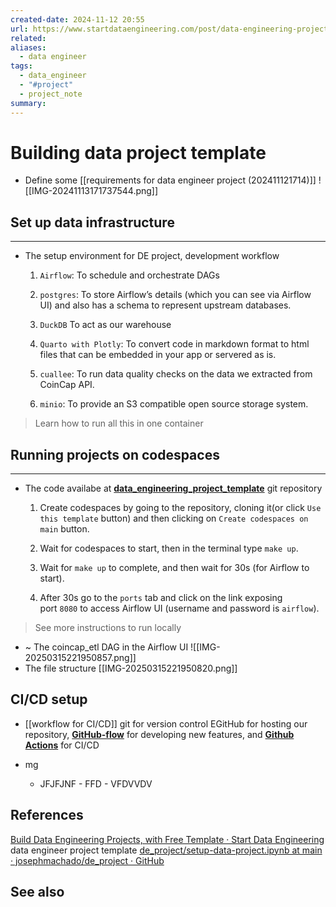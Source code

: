 ```yaml
---
created-date: 2024-11-12 20:55
url: https://www.startdataengineering.com/post/data-engineering-projects-with-free-template/#set-up-data-infrastructure
related: 
aliases:
  - data engineer
tags:
  - data_engineer
  - "#project"
  - project_note
summary:
---
```

# Building data project template 
- Define some [[requirements for data engineer project (202411121714)]]
	![[IMG-20241113171737544.png]]
## Set up data infrastructure
---
-  The setup environment for DE project, development workflow 
	1. `Airflow`: To schedule and orchestrate DAGs
	1. `postgres`: To store Airflow’s details (which you can see via Airflow UI) and also has a schema to represent upstream databases.
	2. `DuckDB` To act as our warehouse
	
	1. `Quarto with Plotly`: To convert code in markdown format to html files that can be embedded in your app or servered as is.
	2. `cuallee`: To run data quality checks on the data we extracted from CoinCap API.
	3. `minio`: To provide an S3 compatible open source storage system.
> Learn how to run all this in one container 
## Running projects on codespaces
---
-  The code availabe at **[data_engineering_project_template](https://github.com/josephmachado/data_engineering_project_template/tree/main?tab=readme-ov-file#data-engineering-project-template)**  git repository
	1. Create codespaces by going to the repository, cloning it(or click `Use this template` button) and then clicking on `Create codespaces on main` button.
	2. Wait for codespaces to start, then in the terminal type `make up`.
	 
	3. Wait for `make up` to complete, and then wait for 30s (for Airflow to start).
	4. After 30s go to the `ports` tab and click on the link exposing port `8080` to access Airflow UI (username and password is `airflow`).
> See more instructions to run locally 

- ~ The coincap_etl DAG in the Airflow UI
	![[IMG-20250315221950857.png]]
- The file structure
	[[IMG-20250315221950820.png]]
## CI/CD setup
- [[workflow for CI/CD]]
		git for version control
	    EGitHub for hosting our repository, **[GitHub-flow](https://docs.github.com/en/get-started/quickstart/github-flow)** for developing new features, and
	    **[Github Actions](https://github.com/features/actions)** for CI/CD
	
- mg 
	- JFJFJNF
			- FFD
				- VFDVVDV







## References 
[Build Data Engineering Projects, with Free Template · Start Data Engineering](https://www.startdataengineering.com/post/data-engineering-projects-with-free-template/#set-up-data-infrastructure) data engineer project template
[de\_project/setup-data-project.ipynb at main · josephmachado/de\_project · GitHub](https://github.com/josephmachado/de_project/blob/main/setup-data-project.ipynb)
## See also
